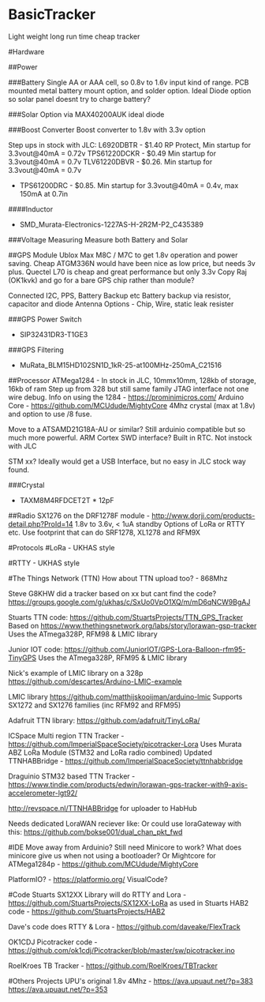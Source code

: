 # BasicTracker
Light weight long run time cheap tracker

#Hardware


##Power

###Battery
Single AA or AAA cell, so 0.8v to 1.6v input kind of range.
PCB mounted metal battery mount option, and solder option.
Ideal Diode option so solar panel doesnt try to charge battery?

###Solar
Option via MAX40200AUK ideal diode


###Boost Converter
Boost converter to 1.8v with 3.3v option

Step ups in stock with JLC:
L6920DBTR - $1.40 RP Protect, Min startup for 3.3vout@40mA = 0.72v
TPS61220DCKR - $0.49 Min startup for 3.3vout@40mA = 0.7v
TLV61220DBVR - $0.26. Min startup for 3.3vout@40mA = 0.7v

* TPS61200DRC - $0.85.  Min startup for 3.3vout@40mA = 0.4v, max 150mA at 0.7in

####Inductor
* SMD_Murata-Electronics-1227AS-H-2R2M-P2_C435389



###Voltage Measuring
Measure both Battery and Solar

 
##GPS Module
Ublox Max M8C / M7C to get 1.8v operation and power saving.
Cheap ATGM336N would have been nice as low price, but needs 3v plus.
Quectel L70 is cheap and great performance but only 3.3v
Copy Raj (OK1kvk) and go for a bare GPS chip rather than module?

Connected I2C, PPS, Battery Backup etc
Battery backup via resistor, capacitor and diode
Antenna Options - Chip, Wire, static leak resister

###GPS Power Switch
* SIP32431DR3-T1GE3

###GPS Filtering
* MuRata_BLM15HD102SN1D_1kR-25-at100MHz-250mA_C21516
 
##Processor
ATMega1284 - In stock in JLC, 10mmx10mm, 128kb of storage, 16kb of ram
	Step up from 328 but still same family
	JTAG interface not one wire debug.
	Info on using the 1284 - https://prominimicros.com/
	Arduino Core - https://github.com/MCUdude/MightyCore
4Mhz crystal (max at 1.8v) and option to use /8 fuse.

Move to a ATSAMD21G18A-AU or similar?  Still arduinio compatible but so much more powerful.
	ARM Cortex SWD interface?  Built in RTC.  Not instock with JLC

STM xx?
Ideally would get a USB Interface, but no easy in JLC stock way found.

###Crystal
* TAXM8M4RFDCET2T * 12pF
 
##Radio
SX1276 on the DRF1278F module - http://www.dorji.com/products-detail.php?ProId=14
	1.8v to 3.6v, < 1uA standby
Options of LoRa or RTTY etc.
Use footprint that can do SRF1278, XL1278 and RFM9X


#Protocols
#LoRa - UKHAS style

#RTTY - UKHAS style

#The Things Network (TTN)
How about TTN upload too? - 868Mhz

Steve G8KHW did a tracker based on xx but cant find the code?
	https://groups.google.com/g/ukhas/c/SxUo0VpO1XQ/m/mD6qNCW9BgAJ
	

Stuarts TTN code: https://github.com/StuartsProjects/TTN_GPS_Tracker
	Based on https://www.thethingsnetwork.org/labs/story/lorawan-gsp-tracker
	Uses the ATmega328P, RFM98 & LMIC library

Junior IOT code: https://github.com/JuniorIOT/GPS-Lora-Balloon-rfm95-TinyGPS
	Uses the ATmega328P, RFM95 & LMIC library
	
Nick's example of LMIC library on a 328p
	https://github.com/descartes/Arduino-LMIC-example
	
LMIC library https://github.com/matthijskooijman/arduino-lmic
	Supports SX1272 and SX1276 families (inc RFM92 and RFM95)
	
Adafruit TTN library: https://github.com/adafruit/TinyLoRa/

ICSpace Multi region TTN Tracker - https://github.com/ImperialSpaceSociety/picotracker-Lora
	Uses Murata ABZ LoRa Module (STM32 and LoRa radio combined)
	Updated TTNHABBridge - https://github.com/ImperialSpaceSociety/ttnhabbridge

Draguinio STM32 based TTN Tracker - https://www.tindie.com/products/edwin/lorawan-gps-tracker-with9-axis-accelerometer-lgt92/

http://revspace.nl/TTNHABBridge for uploader to HabHub

Needs dedicated LoraWAN reciever like:
Or could use loraGateway with this:  https://github.com/bokse001/dual_chan_pkt_fwd


#IDE
Move away from Arduinio?
Still need Minicore to work?  What does minicore give us when not using a bootloader?
Or Mightcore for ATMega1284p - https://github.com/MCUdude/MightyCore

PlatformIO? - https://platformio.org/
VisualCode?


#Code
Stuarts SX12XX Library will do RTTY and Lora - https://github.com/StuartsProjects/SX12XX-LoRa
as used in Stuarts HAB2 code - https://github.com/StuartsProjects/HAB2

Dave's code does RTTY & Lora - https://github.com/daveake/FlexTrack

OK1CDJ Picotracker code -  https://github.com/ok1cdj/Picotracker/blob/master/sw/picotracker.ino

RoelKroes TB Tracker -  https://github.com/RoelKroes/TBTracker
 
 
#Others Projects
UPU's original 1.8v 4Mhz - https://ava.upuaut.net/?p=383 https://ava.upuaut.net/?p=353

